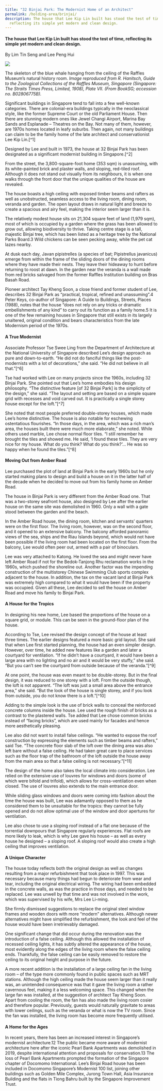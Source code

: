 ```yaml
---
title: "32 Binjai Park: The Modernist Home of an Architect"
permalink: /holding-area/brinjai/
description: The house that Lee Kip Lin built has stood the test of time,
  reflecting its simple yet modern and clean design.
---
```

#### The house that Lee Kip Lin built has stood the test of time, reflecting its simple yet modern and clean design. 
By Lim Tin Seng and Lee Peng Hui

![](/images/Vol%2019%20Issue%202/Whale%20Skeleton/image1-edit.png)
<div style="background-color: white;">The skeleton of the blue whale hanging from the ceiling of the Raffles Museum’s natural history room. <i>Image reproduced from R. Hanitsch, Guide to the Zoological Collections of the Raffles Museum, Singapore (Singapore: The Straits Times Press, Limited, 1908), Plate VII. (From BookSG; accession no. B02806775B).</i></div>

Significant buildings in Singapore tend to fall into a few well-known categories. There are colonial-era buildings typically in the neoclassical style, like the former Supreme Court or the old Parliament House. Then there are stunning modern ones like Jewel Changi Airport, Marina Bay Sands and Esplanade – Theatres on the Bay. Not many of them, however, are 1970s homes located in leafy suburbs. Then again, not many buildings can claim to be the family home of the late architect and conservationist Lee Kip Lin.[^1]

Designed by Lee and built in 1973, the house at 32 Binjai Park has been designated as a significant modernist building in Singapore.[^2]

From the street, the 3,800-square-foot home (353 sqm) is unassuming, with its white-painted brick and plaster walls, and sloping, red-tiled roof. Although it does not stand out visually from its neighbours, it is when one walks through the front door that the unique qualities of the house are revealed.

The house boasts a high ceiling with exposed timber beams and rafters as well as unobstructed, seamless access to the living room, dining room, veranda and garden. The open layout draws in natural light and breeze to create a spacious and airy feel, making the interior seem larger than it is. 

The relatively modest house sits on 21,304 square feet of land (1,979 sqm), most of which is occupied by a garden where the grass has been allowed to grow out, allowing biodiversity to thrive. Taking centre stage is a tall, majestic Binjai tree, which has been listed as a heritage tree by the National Parks Board.3 Wild chickens can be seen pecking away, while the pet cat lazes nearby.

At dusk each day, Javan pipistrelles (a species of bat; Pipistrellus javanicus) emerge from within the frame of the sliding doors of the dining rooms where they have made their nests. They leave their hideaway to hunt before returning to roost at dawn. In the garden near the veranda is a wall made from red bricks salvaged from the former Raffles Institution building on Bras Basah Road.

Pioneer architect Tay Kheng Soon, a close friend and former student of Lee, describes 32 Binjai Park as “practical, tropical, refined and unassuming”.4 Peter Keys, co-author of Singapore: A Guide to Buildings, Streets, Places (1988), notes that the house “does not rely on any tricks or dramatic embellishments of any kind” to carry out its function as a family home.5 It is one of the few remaining houses in Singapore that still exists in its largely unaltered, original condition and bears characteristics from the late Modernism period of the 1970s. 

#### **A True Modernist**

Associate Professor Tse Swee Ling from the Department of Architecture at the National University of Singapore described Lee’s design approach as pure and down-to-earth. “He did not do fanciful things like the post-modernists with a lot of decorations,” she said. “He did not believe in all that.”[^6]

Tse had worked with Lee on many projects since the 1960s, including 32 Binjai Park. She pointed out that Lee’s home embodies his design philosophy. “The distinctive feature [of 32 Binjai Park] is the simplicity of the design,” she said. “The layout and setting are based on a simple square grid with recesses and void carved out. It is practically a single storey house except for the loft.”[^7]

She noted that most people preferred double-storey houses, which made Lee’s home distinctive. The house is also notable for eschewing ostentatious flourishes. “In those days, in the area, which was a rich man’s area, the houses built there were much more elaborate,” she noted. While others used marble, Lee chose normal floor tiles. “I still remember he brought the tiles and showed me. He said, ‘I found these tiles. They are very nice for my house. What do you think? What do you think?’… He was so happy when he found the tiles.”[^8]

#### **Moving Out from Amber Road**

Lee purchased the plot of land at Binjai Park in the early 1960s but he only started making plans to design and build a house on it in the latter half of the decade when he decided to move out from his family home on Amber Road. 

The house in Binjai Park is very different from the Amber Road one. That was a two-storey seafront house, also designed by Lee after the earlier house on the same site was demolished in 1960. Only a wall with a gate stood between the garden and the beach. 

In the Amber Road house, the dining room, kitchen and servants’ quarters were on the first floor. The living room, however, was on the second floor, and it opened to an extensive balcony. The balcony afforded panoramic views of the sea, ships and the Riau Islands beyond, which would not have been possible if the living room had been located on the first floor. From the balcony, Lee would often peer out, armed with a pair of binoculars. 

Lee was very attached to Katong. He loved the sea and might never have left Amber Road if not for the Bedok-Tanjong Rhu reclamation works in the 1960s, which pushed the shoreline out. Another factor was the impending construction of the multistorey Chinese Swimming Club sports complex adjacent to the house. In addition, the tax on the vacant land at Binjai Park was extremely high compared to what it would have been if the property was occupied. Given all these, Lee decided to sell the house on Amber Road and move his family to Binjai Park.

#### **A House for the Tropics**

In designing his new home, Lee based the proportions of the house on a square grid, or module. This can be seen in the ground-floor plan of the house.

According to Tse, Lee revised the design concept of the house at least three times. The earlier designs featured a more basic grid layout. She said that when Lee first started planning, the house had an even simpler design. However, over time, he added new features like a garden and later a courtyard for ventilation. “If he didn’t have a courtyard, it would have been a large area with no lighting and no air and it would be very stuffy,” she said. “But you can’t see the courtyard from outside because of the veranda.”[^9]

At one point, the house was even meant to be double-storey. But in the final design, it was reduced to one storey with a loft. From the outside though, the loft is not apparent. “The loft was just a small area above the entrance area,” she said. “But the look of the house is single storey, and if you look from outside, you do not know there is a loft.”[^10]

Adding to the simple look is the use of brick walls to conceal the reinforced concrete columns inside the house. Lee used the rough finish of bricks as a contrast to the plastered walls. Tse added that Lee chose common bricks instead of “facing bricks”, which are used mainly for facades and hence more aesthetically pleasing.

Lee also did not want to install false ceilings. “He wanted to expose the roof construction by expressing the elements such as timber beams and rafters,” said Tse. “The concrete floor slab of the loft over the dining area was also left bare without a false ceiling. He had taken great care to place services such as the floor trap of the bathroom of the loft outside the house away from the main area so that a false ceiling is not necessary.”[^11]

The design of the home also takes the local climate into consideration. Lee relied on the extensive use of louvres for windows and doors (some of which were bifold and trifold), which allows for cross-ventilation even when closed. The use of louvres also extends to the main entrance door. 

While sliding glass windows and doors were coming into fashion about the time the house was built, Lee was adamantly opposed to them as he considered them to be unsuitable for the tropics: they cannot be fully opened and do not allow optimal use of the window and door apertures for ventilation. 

Lee also chose to use a sloping roof instead of a flat one because of the torrential downpours that Singapore regularly experiences. Flat roofs are more likely to leak, which is why Lee gave his house – as well as every house he designed – a sloping roof. A sloping roof would also create a high ceiling that improves ventilation.

#### **A Unique Character**

The house today reflects both the original design as well as changes resulting from a major refurbishment that took place in 1997. This was necessary because many things had begun to deteriorate from wear and tear, including the original electrical wiring. The wiring had been embedded in the concrete walls, as was the practice in those days, and needed to be replaced. Lee was unwell by that time and was not involved in the work, which was supervised by his wife, Mrs Lee Li-ming. 

She firmly dismissed suggestions to replace the original steel window frames and wooden doors with more “modern” alternatives. Although newer alternatives might have simplified the refurbishment, the look and feel of the house would have been irretrievably damaged. 

One significant change that did occur during the renovation was the introduction of a false ceiling. Although this allowed the installation of recessed ceiling lights, it has subtly altered the appearance of the house, most evidently along the edges of the living room where the false ceiling ends. Thankfully, the false ceiling can be easily removed to restore the ceiling to its original height and purpose in the future.

A more recent addition is the installation of a large ceiling fan in the living room – of the type more commonly found in public spaces such as MRT stations. Although the high ceiling made the house seem larger than it really was, an unintended consequence was that it gave the living room a rather cavernous feel, making it a less welcoming space. This changed when the large fan was installed, at the suggestion of architect Tay Kheng Soon. Apart from cooling the room, the fan has also made the living room cosier and therefore popular. Previously, guests would naturally gravitate to areas with lower ceilings, such as the veranda or what is now the TV room. Since the fan was installed, the living room has become more frequently utilised.

#### **A Home for the Ages**

In recent years, there has been an increased interest in Singapore’s modernist architecture.12 The public became more aware of modernist architecture here after the iconic Pearl Bank Apartments was demolished in 2019, despite international attention and proposals for conservation.13
The loss of Pearl Bank Apartments prompted the formation of the Singapore chapter of Docomomo International. Lee’s Binjai Road house has been included in Docomomo Singapore’s Modernist 100 list, joining other buildings such as Golden Mile Complex, Jurong Town Hall, Asia Insurance Building and the flats in Tiong Bahru built by the Singapore Improvement Trust.
